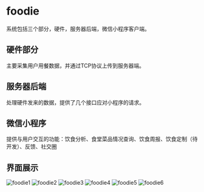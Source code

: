 # foodie
系统包括三个部分，硬件，服务器后端，微信小程序客户端。<br>
## 硬件部分
主要采集用户用餐数据，并通过TCP协议上传到服务器端。<br>
## 服务器后端
处理硬件发来的数据，提供了几个接口应对小程序的请求。<br>
## 微信小程序
提供与用户交互的功能：饮食分析、食堂菜品情况查询、饮食周报、饮食定制（待开发）、反馈、社交圈<br>
## 界面展示
![foodie1](http://www.iskindar.xyz/content/images/2018/08/foodie1.png)
![foodie2](http://www.iskindar.xyz/content/images/2018/08/foodie2.png)
![foodie3](http://www.iskindar.xyz/content/images/2018/08/foodie3.png)
![foodie4](http://www.iskindar.xyz/content/images/2018/08/foodie4.png)
![foodie5](http://www.iskindar.xyz/content/images/2018/08/foodie5.png)
![foodie6](http://www.iskindar.xyz/content/images/2018/08/foodie6.png)
